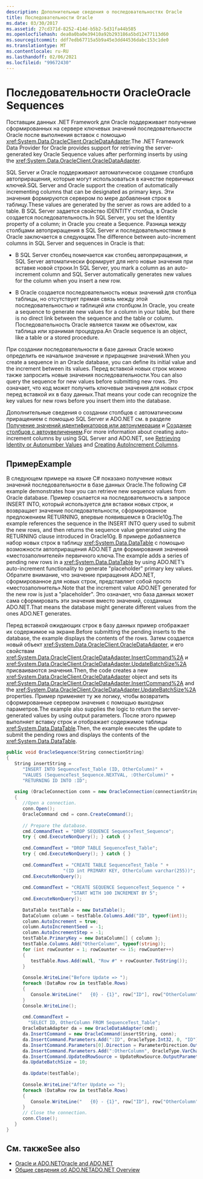 ```yaml
---
description: Дополнительные сведения о последовательностях Oracle
title: Последовательности Oracle
ms.date: 03/30/2017
ms.assetid: 27cd371d-8252-414d-b5b2-5d31fa44b585
ms.openlocfilehash: dea0a0ba0e39410a92b293186a5bd12477113d60
ms.sourcegitcommit: ddf7edb67715a5b9a45e3dd44536dabc153c1de0
ms.translationtype: MT
ms.contentlocale: ru-RU
ms.lasthandoff: 02/06/2021
ms.locfileid: "99672430"
---
```

# <a name="oracle-sequences"></a><span data-ttu-id="9ba2b-103">Последовательности Oracle</span><span class="sxs-lookup"><span data-stu-id="9ba2b-103">Oracle Sequences</span></span>

<span data-ttu-id="9ba2b-104">Поставщик данных .NET Framework для Oracle поддерживает получение сформированных на сервере ключевых значений последовательности Oracle после выполнения вставок с помощью <xref:System.Data.OracleClient.OracleDataAdapter>.</span><span class="sxs-lookup"><span data-stu-id="9ba2b-104">The .NET Framework Data Provider for Oracle provides support for retrieving the server-generated key Oracle Sequence values after performing inserts by using the <xref:System.Data.OracleClient.OracleDataAdapter>.</span></span>  
  
 <span data-ttu-id="9ba2b-105">SQL Server и Oracle поддерживают автоматическое создание столбцов автоприращения, которые могут использоваться в качестве первичных ключей.</span><span class="sxs-lookup"><span data-stu-id="9ba2b-105">SQL Server and Oracle support the creation of automatically incrementing columns that can be designated as primary keys.</span></span> <span data-ttu-id="9ba2b-106">Эти значения формируются сервером по мере добавления строк в таблицу.</span><span class="sxs-lookup"><span data-stu-id="9ba2b-106">These values are generated by the server as rows are added to a table.</span></span> <span data-ttu-id="9ba2b-107">В SQL Server задается свойство IDENTITY столбца, в Oracle создается последовательность.</span><span class="sxs-lookup"><span data-stu-id="9ba2b-107">In SQL Server, you set the Identity property of a column; in Oracle you create a Sequence.</span></span> <span data-ttu-id="9ba2b-108">Разница между столбцами автоприращения в SQL Server и последовательностями в Oracle заключается в следующем.</span><span class="sxs-lookup"><span data-stu-id="9ba2b-108">The difference between auto-increment columns in SQL Server and sequences in Oracle is that:</span></span>  
  
- <span data-ttu-id="9ba2b-109">В SQL Server столбец помечается как столбец автоприращения, и SQL Server автоматически формирует для него новые значения при вставке новой строки.</span><span class="sxs-lookup"><span data-stu-id="9ba2b-109">In SQL Server, you mark a column as an auto-increment column and SQL Server automatically generates new values for the column when you insert a new row.</span></span>  
  
- <span data-ttu-id="9ba2b-110">В Oracle создается последовательность новых значений для столбца таблицы, но отсутствует прямая связь между этой последовательностью и таблицей или столбцом.</span><span class="sxs-lookup"><span data-stu-id="9ba2b-110">In Oracle, you create a sequence to generate new values for a column in your table, but there is no direct link between the sequence and the table or column.</span></span> <span data-ttu-id="9ba2b-111">Последовательность Oracle является таким же объектом, как таблица или хранимая процедура.</span><span class="sxs-lookup"><span data-stu-id="9ba2b-111">An Oracle sequence is an object, like a table or a stored procedure.</span></span>  
  
 <span data-ttu-id="9ba2b-112">При создании последовательности в базе данных Oracle можно определить ее начальное значение и приращение значений.</span><span class="sxs-lookup"><span data-stu-id="9ba2b-112">When you create a sequence in an Oracle database, you can define its initial value and the increment between its values.</span></span> <span data-ttu-id="9ba2b-113">Перед вставкой новых строк можно также запросить новые значения последовательности.</span><span class="sxs-lookup"><span data-stu-id="9ba2b-113">You can also query the sequence for new values before submitting new rows.</span></span> <span data-ttu-id="9ba2b-114">Это означает, что код может получить ключевые значения для новых строк перед вставкой их в базу данных.</span><span class="sxs-lookup"><span data-stu-id="9ba2b-114">That means your code can recognize the key values for new rows before you insert them into the database.</span></span>  
  
 <span data-ttu-id="9ba2b-115">Дополнительные сведения о создании столбцов с автоматическим приращением с помощью SQL Server и ADO.NET см. в разделе [Получение значений идентификаторов или автонумерации](retrieving-identity-or-autonumber-values.md) и [Создание столбцов с автоувеличением](./dataset-datatable-dataview/creating-autoincrement-columns.md).</span><span class="sxs-lookup"><span data-stu-id="9ba2b-115">For more information about creating auto-increment columns by using SQL Server and ADO.NET, see [Retrieving Identity or Autonumber Values](retrieving-identity-or-autonumber-values.md) and [Creating AutoIncrement Columns](./dataset-datatable-dataview/creating-autoincrement-columns.md).</span></span>  
  
## <a name="example"></a><span data-ttu-id="9ba2b-116">Пример</span><span class="sxs-lookup"><span data-stu-id="9ba2b-116">Example</span></span>  

 <span data-ttu-id="9ba2b-117">В следующем примере на языке C# показано получение новых значений последовательности в базе данных Oracle.</span><span class="sxs-lookup"><span data-stu-id="9ba2b-117">The following C# example demonstrates how you can retrieve new sequence values from Oracle database.</span></span> <span data-ttu-id="9ba2b-118">Пример ссылается на последовательность в запросе INSERT INTO, который используется для вставки новых строк, и возвращает значение последовательности, сформированное предложением RETURNING, впервые появившемся в Oracle10g.</span><span class="sxs-lookup"><span data-stu-id="9ba2b-118">The example references the sequence in the INSERT INTO query used to submit the new rows, and then returns the sequence value generated using the RETURNING clause introduced in Oracle10g.</span></span> <span data-ttu-id="9ba2b-119">В примере добавляется набор новых строк в таблицу <xref:System.Data.DataTable> с помощью возможности автоприращения ADO.NET для формирования значений «местозаполнителей» первичного ключа.</span><span class="sxs-lookup"><span data-stu-id="9ba2b-119">The example adds a series of pending new rows in a <xref:System.Data.DataTable> by using ADO.NET’s auto-increment functionality to generate "placeholder" primary key values.</span></span> <span data-ttu-id="9ba2b-120">Обратите внимание, что значение приращения ADO.NET, сформированное для новых строк, представляет собой просто «местозаполнитель».</span><span class="sxs-lookup"><span data-stu-id="9ba2b-120">Note that the increment value ADO.NET generated for the new row is just a "placeholder".</span></span> <span data-ttu-id="9ba2b-121">Это означает, что база данных может сама сформировать эти значения вместо значений, созданных ADO.NET.</span><span class="sxs-lookup"><span data-stu-id="9ba2b-121">That means the database might generate different values from the ones ADO.NET generates.</span></span>  
  
 <span data-ttu-id="9ba2b-122">Перед вставкой ожидающих строк в базу данных пример отображает их содержимое на экране.</span><span class="sxs-lookup"><span data-stu-id="9ba2b-122">Before submitting the pending inserts to the database, the example displays the contents of the rows.</span></span> <span data-ttu-id="9ba2b-123">Затем создается новый объект <xref:System.Data.OracleClient.OracleDataAdapter>, и его свойствам <xref:System.Data.OracleClient.OracleDataAdapter.InsertCommand%2A> и <xref:System.Data.OracleClient.OracleDataAdapter.UpdateBatchSize%2A> присваиваются значения.</span><span class="sxs-lookup"><span data-stu-id="9ba2b-123">Then, the code creates a new <xref:System.Data.OracleClient.OracleDataAdapter> object and sets its <xref:System.Data.OracleClient.OracleDataAdapter.InsertCommand%2A> and the <xref:System.Data.OracleClient.OracleDataAdapter.UpdateBatchSize%2A> properties.</span></span> <span data-ttu-id="9ba2b-124">Пример применяет ту же логику, чтобы возвратить сформированные сервером значения с помощью выходных параметров.</span><span class="sxs-lookup"><span data-stu-id="9ba2b-124">The example also supplies the logic to return the server-generated values by using output parameters.</span></span> <span data-ttu-id="9ba2b-125">После этого пример выполняет вставку строк и отображает содержимое таблицы <xref:System.Data.DataTable>.</span><span class="sxs-lookup"><span data-stu-id="9ba2b-125">Then, the example executes the update to submit the pending rows and displays the contents of the <xref:System.Data.DataTable>.</span></span>  
  
```csharp  
public void OracleSequence(String connectionString)  
{  
   String insertString =
      "INSERT INTO SequenceTest_Table (ID, OtherColumn)" +  
      "VALUES (SequenceTest_Sequence.NEXTVAL, :OtherColumn)" +  
      "RETURNING ID INTO :ID";  
  
   using (OracleConnection conn = new OracleConnection(connectionString))  
   {  
      //Open a connection.  
      conn.Open();  
      OracleCommand cmd = conn.CreateCommand();  
  
      // Prepare the database.  
      cmd.CommandText = "DROP SEQUENCE SequenceTest_Sequence";  
      try { cmd.ExecuteNonQuery(); } catch { }  
  
      cmd.CommandText = "DROP TABLE SequenceTest_Table";  
      try { cmd.ExecuteNonQuery(); } catch { }  
  
      cmd.CommandText = "CREATE TABLE SequenceTest_Table " +  
                     "(ID int PRIMARY KEY, OtherColumn varchar(255))";  
      cmd.ExecuteNonQuery();  
  
      cmd.CommandText = "CREATE SEQUENCE SequenceTest_Sequence " +  
                        "START WITH 100 INCREMENT BY 5";  
      cmd.ExecuteNonQuery();  
  
      DataTable testTable = new DataTable();  
      DataColumn column = testTable.Columns.Add("ID", typeof(int));  
      column.AutoIncrement = true;  
      column.AutoIncrementSeed = -1;  
      column.AutoIncrementStep = -1;  
      testTable.PrimaryKey = new DataColumn[] { column };  
      testTable.Columns.Add("OtherColumn", typeof(string));  
      for (int rowCounter = 1; rowCounter <= 15; rowCounter++)  
      {  
         testTable.Rows.Add(null, "Row #" + rowCounter.ToString());  
      }  
  
      Console.WriteLine("Before Update => ");  
      foreach (DataRow row in testTable.Rows)  
      {  
         Console.WriteLine("   {0} - {1}", row["ID"], row["OtherColumn"]);  
      }  
      Console.WriteLine();  
  
      cmd.CommandText =
        "SELECT ID, OtherColumn FROM SequenceTest_Table";  
      OracleDataAdapter da = new OracleDataAdapter(cmd);  
      da.InsertCommand = new OracleCommand(insertString, conn);  
      da.InsertCommand.Parameters.Add(":ID", OracleType.Int32, 0, "ID");  
      da.InsertCommand.Parameters[0].Direction = ParameterDirection.Output;  
      da.InsertCommand.Parameters.Add(":OtherColumn", OracleType.VarChar, 255, "OtherColumn");  
      da.InsertCommand.UpdatedRowSource = UpdateRowSource.OutputParameters;  
      da.UpdateBatchSize = 10;  
  
      da.Update(testTable);  
  
      Console.WriteLine("After Update => ");  
      foreach (DataRow row in testTable.Rows)  
      {  
         Console.WriteLine("   {0} - {1}", row["ID"], row["OtherColumn"]);  
      }  
      // Close the connection.  
      conn.Close();  
   }  
}  
```  
  
## <a name="see-also"></a><span data-ttu-id="9ba2b-126">См. также</span><span class="sxs-lookup"><span data-stu-id="9ba2b-126">See also</span></span>

- [<span data-ttu-id="9ba2b-127">Oracle и ADO.NET</span><span class="sxs-lookup"><span data-stu-id="9ba2b-127">Oracle and ADO.NET</span></span>](oracle-and-adonet.md)
- [<span data-ttu-id="9ba2b-128">Общие сведения об ADO.NET</span><span class="sxs-lookup"><span data-stu-id="9ba2b-128">ADO.NET Overview</span></span>](ado-net-overview.md)
